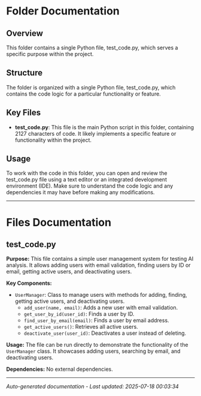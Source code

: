 # Folder Documentation

## Overview
This folder contains a single Python file, test_code.py, which serves a specific purpose within the project.

## Structure
The folder is organized with a single Python file, test_code.py, which contains the code logic for a particular functionality or feature.

## Key Files
- **test_code.py**: This file is the main Python script in this folder, containing 2127 characters of code. It likely implements a specific feature or functionality within the project.

## Usage
To work with the code in this folder, you can open and review the test_code.py file using a text editor or an integrated development environment (IDE). Make sure to understand the code logic and any dependencies it may have before making any modifications.

---

# Files Documentation

## test_code.py

**Purpose:** This file contains a simple user management system for testing AI analysis. It allows adding users with email validation, finding users by ID or email, getting active users, and deactivating users.

**Key Components:**
- `UserManager`: Class to manage users with methods for adding, finding, getting active users, and deactivating users.
  - `add_user(name, email)`: Adds a new user with email validation.
  - `get_user_by_id(user_id)`: Finds a user by ID.
  - `find_user_by_email(email)`: Finds a user by email address.
  - `get_active_users()`: Retrieves all active users.
  - `deactivate_user(user_id)`: Deactivates a user instead of deleting.

**Usage:** The file can be run directly to demonstrate the functionality of the `UserManager` class. It showcases adding users, searching by email, and deactivating users.

**Dependencies:** No external dependencies.

---
*Auto-generated documentation - Last updated: 2025-07-18 00:03:34*
